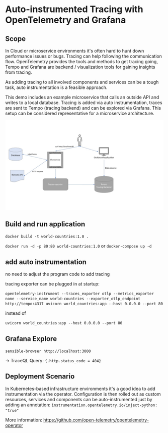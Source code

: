 # Auto-instrumented Tracing with OpenTelemetry and Grafana
## Scope
In Cloud or microservice environments it's often hard to hunt down performance issues or bugs. Tracing can help following
the communication flow. OpenTelemetry provides the tools and methods to get tracing going, Tempo and Grafana are backend / 
visualization tools for gaining insights from tracing.

As adding tracing to all involved components and services can be a tough task, auto instrumentation is a feasible approach.

This demo includes an example microservice that calls an outside API and writes to a local database. Tracing is added
via auto instrumentation, traces are sent to Tempo (tracing backend) and can be explored via Grafana. This setup can be
considered representative for a microservice architecture.

![scope](./scope.jpg)

## Build and run application
`docker build -t world-countries:1.0 .`

`docker run -d -p 80:80 world-countries:1.0` or `docker-compose up -d`

## add auto instrumentation
no need to adjust the program code to add tracing

tracing exporter can be plugged in at startup: 
```
opentelemetry-instrument --traces_exporter otlp --metrics_exporter none --service_name world-countries --exporter_otlp_endpoint http://tempo:4317 uvicorn world_countries:app --host 0.0.0.0 --port 80
```
instead of
```
uvicorn world_countries:app --host 0.0.0.0 --port 80
```

## Grafana Explore
`sensible-browser http://localhost:3000`

-> TraceQL Query: `{.http.status_code = 404}`

## Deployment Scenario
In Kubernetes-based infrastructure environments it's a good idea to add instrumentation via the operator. Configuration
is then rolled out as custom resources, services and components can be auto-instrumented just by adding an annotation:
`instrumentation.opentelemetry.io/inject-python: "true"`

More information: https://github.com/open-telemetry/opentelemetry-operator